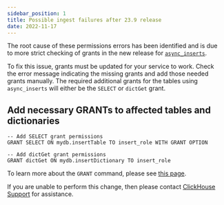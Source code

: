 ```yaml
---
sidebar_position: 1
title: Possible ingest failures after 23.9 release
date: 2022-11-17
---
```


The root cause of these permissions errors has been identified and is due to more strict checking of grants in the new release for [`async_inserts`](/en/optimize/asynchronous-inserts).

To fix this issue, grants must be updated for your service to work. Check the error message indicating the missing grants and add those needed grants manually. The required additional grants for the tables using `async_inserts` will either be the `SELECT` or `dictGet` grant.

## Add necessary GRANTs to affected tables and dictionaries

```
-- Add SELECT grant permissions
GRANT SELECT ON mydb.insertTable TO insert_role WITH GRANT OPTION

-- Add dictGet grant permissions
GRANT dictGet ON mydb.insertDictionary TO insert_role
```

To learn more about the `GRANT` command, please see [this page](/en/sql-reference/statements/grant).

If you are unable to perform this change, then please contact [ClickHouse Support](https://clickhouse.com/support/program) for assistance.

